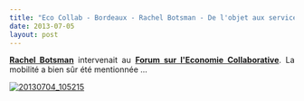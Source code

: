 ```yaml
---
title: "Eco Collab - Bordeaux - Rachel Botsman - De l'objet aux services"
date: 2013-07-05
layout: post
---
```


<p style="text-align: justify"><strong><a href="https://twitter.com/rachelbotsman" target="_blank">Rachel Botsman</a></strong> intervenait au <strong><a href="http://www.bordeaux-economie-collaborative.org/" target="_blank">Forum sur l'Economie Collaborative</a></strong>. La mobilité a bien sûr été mentionnée ...</p> <p style="text-align: justify"> <a class="asset-img-link" href="/wp-content/uploads/sites/6/old/6a0120a66d2ad4970b0192abe0c90a970d-pi.jpg"><img alt="20130704_105215" border="0" class="asset  asset-image at-xid-6a0120a66d2ad4970b0192abe0c90a970d image-full" src="/wp-content/uploads/sites/6/old/6a0120a66d2ad4970b0192abe0c90a970d-800wi.jpg" title="20130704_105215" /></a><br /><br /></p> <p> </p>